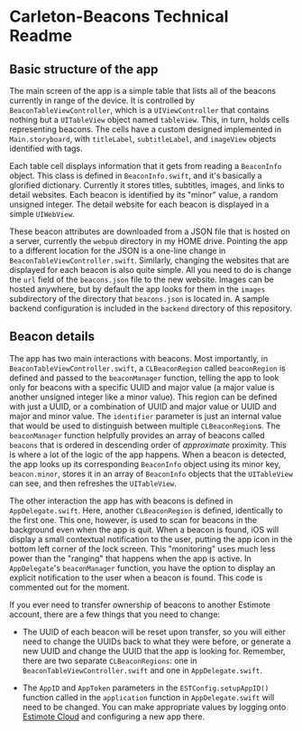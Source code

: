 # Carleton-Beacons Technical Readme

## Basic structure of the app

The main screen of the app is a simple table that lists all of the beacons currently in range of the device. It is controlled by `BeaconTableViewController`, which is a `UIViewController` that contains nothing but a `UITableView` object named `tableView`. This, in turn, holds cells representing beacons. The cells have a custom designed implemented in `Main.storyboard`, with `titleLabel`, `subtitleLabel`, and `imageView` objects identified with tags.

Each table cell displays information that it gets from reading a `BeaconInfo` object. This class is defined in `BeaconInfo.swift`, and it's basically a glorified dictionary. Currently it stores titles, subtitles, images, and links to detail websites. Each beacon is identified by its "minor" value, a random unsigned integer. The detail website for each beacon is displayed in a simple `UIWebView`.

These beacon attributes are downloaded from a JSON file that is hosted on a server, currently the `webpub` directory in my HOME drive. Pointing the app to a different location for the JSON is a one-line change in `BeaconTableViewController.swift`. Similarly, changing the websites that are displayed for each beacon is also quite simple. All you need to do is change the `url` field of the `beacons.json` file to the new website. Images can be hosted anywhere, but by default the app looks for them in the `images` subdirectory of the directory that `beacons.json` is located in. A sample backend configuration is included in the `backend` directory of this repository.

## Beacon details

The app has two main interactions with beacons. Most importantly, in `BeaconTableViewController.swift`, a `CLBeaconRegion` called `beaconRegion` is defined and passed to the `beaconManager` function, telling the app to look only for beacons with a specific UUID and major value (a major value is another unsigned integer like a minor value). This region can be defined with just a UUID, or a combination of UUID and major value or UUID and major and minor value. The `identifier` parameter is just an internal value that would be used to distinguish between multiple `CLBeaconRegion`s. The `beaconManager` function helpfully provides an array of beacons called `beacons` that is ordered in descending order of *approximate* proximity. This is where a lot of the logic of the app happens. When a beacon is detected, the app looks up its corresponding `BeaconInfo` object using its minor key, `beacon.minor`, stores it in an array of `BeaconInfo` objects that the `UITableView` can see, and then refreshes the `UITableView`.

The other interaction the app has with beacons is defined in `AppDelegate.swift`. Here, another `CLBeaconRegion` is defined, identically to the first one. This one, however, is used to scan for beacons in the background even when the app is quit. When a beacon is found, iOS will display a small contextual notification to the user, putting the app icon in the bottom left corner of the lock screen. This "monitoring" uses much less power than the "ranging" that happens when the app is active. In `AppDelegate`'s `beaconManager` function, you have the option to display an explicit notification to the user when a beacon is found. This code is commented out for the moment.

If you ever need to transfer ownership of beacons to another Estimote account, there are a few things that you need to change:

* The UUID of each beacon will be reset upon transfer, so you will either need to change the UUIDs back to what they were before, or generate a new UUID and change the UUID that the app is looking for. Remember, there are two separate `CLBeaconRegions`: one in `BeaconTableViewController.swift` and one in `AppDelegate.swift`.

* The `AppID` and `AppToken` parameters in the `ESTConfig.setupAppID()` function called in the `application` function in `AppDelegate.swift` will need to be changed. You can make appropriate values by logging onto [Estimote Cloud](https://cloud.estimote.com) and configuring a new app there.
